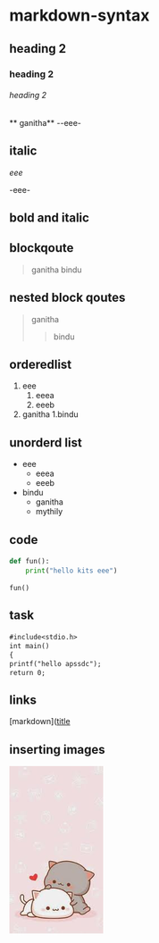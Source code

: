 # markdown-syntax
## heading 2
### heading 2
###### heading 2
** ganitha**
--eee-
## italic
*eee*

-eee-
## bold and italic
## blockqoute
>ganitha
>bindu
## nested block qoutes
>ganitha
>>bindu
## orderedlist
1. eee 
     1. eeea
     2. eeeb
2. ganitha
     1.bindu  
## unorderd list
- eee
     * eeea
     * eeeb
- bindu
     + ganitha
     + mythily
## code
```python
def fun():
    print("hello kits eee")
```
```
fun()
```
## task
```
#include<stdio.h>
int main()
{
printf("hello apssdc");
return 0;
```
## links
[markdown]([title](https://www.example.com)
## inserting images
![pic](https://github.com/ganithap218/markdown-syntax/blob/master/cutie.jpg)





